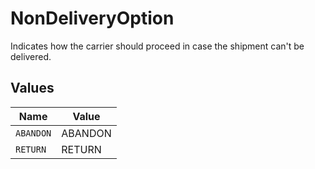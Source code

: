 # NonDeliveryOption

Indicates how the carrier should proceed in case the shipment can't be delivered.


## Values

| Name      | Value     |
| --------- | --------- |
| `ABANDON` | ABANDON   |
| `RETURN`  | RETURN    |